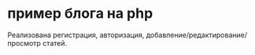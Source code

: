 # пример блога на php
Реализована регистрация, авторизация, добавление/редактирование/просмотр статей.
